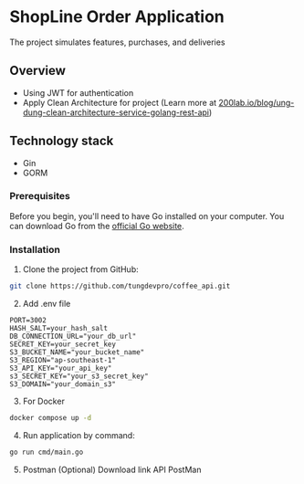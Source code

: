 # ShopLine Order Application

The project simulates features, purchases, and deliveries

## Overview
- Using JWT for authentication
- Apply Clean Architecture for project (Learn more at [200lab.io/blog/ung-dung-clean-architecture-service-golang-rest-api](https://200lab.io/blog/ung-dung-clean-architecture-service-golang-rest-api/))



## Technology stack
- Gin
- GORM

### Prerequisites
Before you begin, you'll need to have Go installed on your computer. You can download Go from the [official Go website](https://golang.org/dl/).

### Installation
1. Clone the project from GitHub:

```bash
git clone https://github.com/tungdevpro/coffee_api.git
```

2. Add .env file
```env
PORT=3002
HASH_SALT=your_hash_salt
DB_CONNECTION_URL="your_db_url"
SECRET_KEY=your_secret_key
S3_BUCKET_NAME="your_bucket_name"
S3_REGION="ap-southeast-1"
S3_API_KEY="your_api_key"
s3_SECRET_KEY="your_s3_secret_key"
S3_DOMAIN="your_domain_s3"
```

3. For Docker
```bash
docker compose up -d
```

4. Run application by command:
```bash
go run cmd/main.go
```

5. Postman (Optional)
Download link API PostMan
